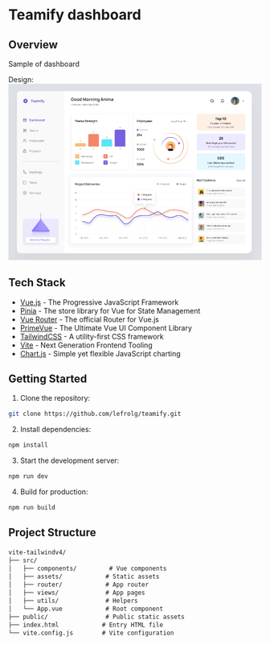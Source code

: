 #  Teamify dashboard

## Overview

Sample of dashboard

Design:
![Design](src/assets/images/design.jpg)

## Tech Stack

- [Vue.js](https://vuejs.org/) - The Progressive JavaScript Framework
- [Pinia](https://pinia.vuejs.org/) - The store library for Vue for State Management
- [Vue Router](https://router.vuejs.org/) - The official Router for Vue.js
- [PrimeVue](https://primevue.org/) - The Ultimate Vue UI Component Library
- [TailwindCSS](https://tailwindcss.com/) - A utility-first CSS framework
- [Vite](https://vitejs.dev/) - Next Generation Frontend Tooling
- [Chart.js](https://www.chartjs.org/) - Simple yet flexible JavaScript charting

## Getting Started

1. Clone the repository:

```bash
git clone https://github.com/lefrolg/teamify.git
```

2. Install dependencies:

```bash
npm install
```

3. Start the development server:

```bash
npm run dev
```

4. Build for production:

```bash
npm run build
```

## Project Structure

```
vite-tailwindv4/
├── src/
│   ├── components/         # Vue components
│   ├── assets/            # Static assets
│   ├── router/            # App router
│   ├── views/             # App pages
│   ├── utils/             # Helpers
│   └── App.vue            # Root component
├── public/                # Public static assets
├── index.html            # Entry HTML file
└── vite.config.js        # Vite configuration
```
